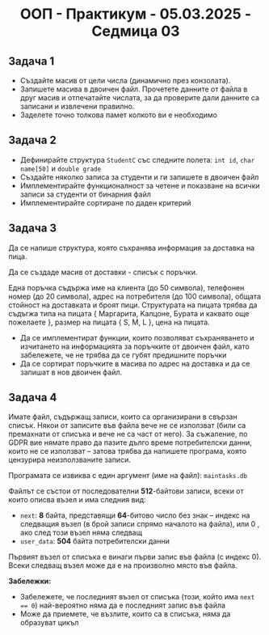 <h1 align="center">ООП - Практикум - 05.03.2025 - Седмица 03</h1>

## Задача 1

- Създайте масив от цели числа (динамично през конзолата).  
- Запишете масива в двоичен файл. Прочетете данните от файла в друг масив и отпечатайте числата, за да проверите дали данните са записани и извлечени правилно.
- Заделете точно толкова памет колкото ви е необходимо

## Задача 2

- Дефинирайте структура `StudentС` със следните полета: `int id`, `char name[50]` и `double grade`
- Създайте няколко записа за студенти и ги запишете в двоичен файл
- Имплементирайте функционалност за четене и показване на всички записи за студенти от бинарния файл
- Имплементирайте сортиране по даден критерий

## Задача 3

Да се напише структура, която съхранява информация за доставка на пица.

Да се създаде масив от доставки - списък с поръчки.

Една поръчка съдържа име на клиента (до 50 символа), телефонен номер (до 20 символа), адрес на потребителя (до 100 символа), общата стойност на доставката и броят пици. Структурата на пицата трябва да съдъrжа типа на пицата { Маргарита, Kалцоне, Бурата и каквато още пожелаете }, размер на пицата { S, M, L }, цена на пицата.

- Да се имплементират функции, които позволяват съхраняването и изчитането на информацията за поръчките от двоичен файл, като забележете, че не трябва да се губят предишните поръчки
- Да се сортират поръчките в масива по адрес на доставка и да се запишат в нов двоичен файл.

## Задача 4

Имате файл, съдържащ записи, които са организирани в свързан списък. Някои от записите във файла вече не се използват (били са премахнати от списъка и вече не са част от него). За съжаление, по GDPR вие нямате право да пазите дълго време потребителски данни, които не се използват – затова трябва да напишете програма, която цензурира неизползваните записи.

Програмата се извиква с един аргумент (име на файл): `maintasks.db`

Файлът се състои от последователни **512**-байтови записи, всеки от които описва възел и има следния вид:
- `next`: **8** байта, представящи **64**-битово число без знак – индекс на следващия възел (в брой записи спрямо началото на файла), или 0 , ако след този възел няма следващ
- `user_data`: **504** байта потребителски данни

Първият възел от списъка е винаги първи запис във файла (с индекс 0). Всеки следващ възел може да е на произволно място във файла.

**Забележки:**

- Забележете, че последният възел от списъка (този, който има `next == 0`) най-вероятно няма да е последният запис във файла
- Може да приемете, че възлите, които са в списъка, няма да образуват цикъл
